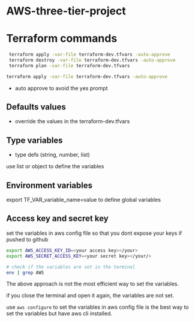 # AWS-three-tier-project
# Terraform commands

```bash
 terraform apply -var-file terraform-dev.tfvars -auto-approve
 terraform destroy -var-file terraform-dev.tfvars -auto-approve
 terraform plan -var-file terraform-dev.tfvars 


 ```
 ```bash
 terraform apply -var-file terraform-dev.tfvars -auto-approve

 ```
 

- auto approve to avoid the yes prompt

## Defaults values

- override the values in the terraform-dev.tfvars

## Type variables

- type defs (string, number, list)

use list or object to define the variables

## Environment variables

export TF_VAR_variable_name=value to define global variables

## Access key and secret key

set the variables in aws config file so that you dont expose your keys if pushed to github

```bash
export AWS_ACCESS_KEY_ID=<your access key></your>
export AWS_SECRET_ACCESS_KEY=<your secret key></your/>
```

```bash
# check if the variables are set in the terminal
env | grep AWS
```

The above approach is not the most efficient way to set the variables.

if you close the terminal and open it again, the variables are not set.

use ```aws configure``` to set the variables in aws config file is the best way to set the variables but have aws cli installed.



<!-- # resource "aws_route_table" "myapp-route-table" {
#   #which VPC this route table belongs to
#   vpc_id=aws_vpc.myapp-vpc.id
#   route {
#     cidr_block = "0.0.0.0/0"
#     gateway_id = aws_internet_gateway.myapp-igw.id

#   }
#   tags = {
#     Name : "${var.env_prefix}-rtb"
#   }
  
# }

# resource "aws_route_table_association" "a-rtb-subnet" {
#   subnet_id = aws_subnet.myapp-subnet-1.id
#   route_table_id = aws_route_table.myapp-route-table.id
  
# } -->